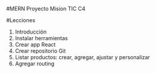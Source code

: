 #MERN Proyecto Mision TIC C4

#Lecciones

1. Introducción
2. Instalar herramientas
3. Crear app React
4. Crear repositorio Git
5. Listar productos: crear, agregar, ajustar y personalizar
6. Agregar routing
